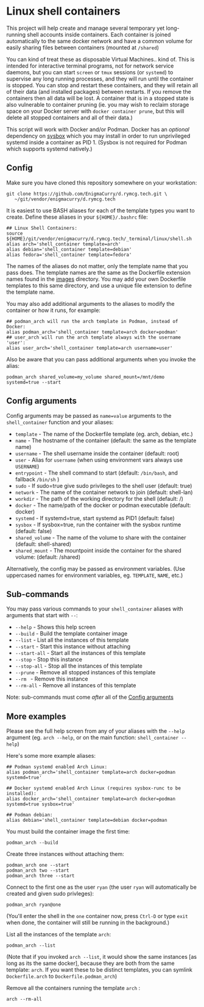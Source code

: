 # Linux shell containers

This project will help create and manage several temporary yet long-running
shell accounts inside containers. Each container is joined automatically to the
same docker network and have a common volume for easily sharing files between
containers (mounted at `/shared`)

You can kind of treat these as disposable Virtual Machines.. kind of. This is
intended for interactive terminal programs, not for network service daemons, but
you can start `screen` or `tmux` sessions (or `systemd`) to supervise any long
running processes, and they will run until the container is stopped. You can
stop and restart these containers, and they will retain all of their data (and
installed packages) between restarts. If you remove the containers then all data
will be lost. A container that is in a stopped state is also vulnerable to
container pruning (ie. you may wish to reclaim storage space on your Docker
server with `docker container prune`, but this will delete all stopped
containers and all of their data.)

This script will work with Docker and/or Podman. Docker has an *optional*
dependency on [sysbox](https://github.com/nestybox/sysbox) which you may install
in order to run unprivileged systemd inside a container as PID 1. (Sysbox is not
required for Podman which supports systemd natively.)

## Config

Make sure you have cloned this repository somewhere on your workstation:

```
git clone https://github.com/EnigmaCurry/d.rymcg.tech.git \
   ~/git/vendor/enigmacurry/d.rymcg.tech
```

It is easiest to use BASH aliases for each of the template types you want to
create. Define these aliases in your `${HOME}/.bashrc` file:

```
## Linux Shell Containers:
source ${HOME}/git/vendor/enigmacurry/d.rymcg.tech/_terminal/linux/shell.sh
alias arch='shell_container template=arch'
alias debian='shell_container template=debian'
alias fedora='shell_container template=fedora'
```

The names of the aliases do not matter, only the template name that you pass
does. The template names are the same as the Dockerfile extension names found in
the [images](images) directory. You may add your own Dockerfile templates to
this same directory, and use a unique file extension to define the template
name.

You may also add additional arguments to the aliases to modify the container or
how it runs, for example:

```
## podman_arch will run the arch template in Podman, instead of Docker:
alias podman_arch='shell_container template=arch docker=podman'
## user_arch will run the arch template always with the username 'user':
alias user_arch='shell_container template=arch username=user'
```

Also be aware that you can pass additional arguments when you invoke the alias:

```
podman_arch shared_volume=my_volume shared_mount=/mnt/demo systemd=true --start
```

## Config arguments

Config arguments may be passed as `name=value` arguments to the
`shell_container` function and your aliases:

 * `template` - The name of the Dockerfile template (eg. arch, debian, etc.)
 * `name` - The hostname of the container (default: the same as the template name)
 * `username` - The shell username inside the container (default: root)
 * `user` - Alias for `username` (when using environment vars always use `USERNAME`)
 * `entrypoint` - The shell command to start (default: `/bin/bash`, and fallback
   `/bin/sh` )
 * `sudo` - If sudo=true give sudo privileges to the shell user (default: true)
 * `network` - The name of the container network to join (default: shell-lan)
 * `workdir` - The path of the working directory for the shell (default: /)
 * `docker` - The name/path of the docker or podman executable (default: docker)
 * `systemd` - If systemd=true, start systemd as PID1 (default: false)
 * `sysbox` - If sysbox=true, run the container with the sysbox runtime (default: false)
 * `shared_volume` - The name of the volume to share with the container (default: shell-shared)
 * `shared_mount` - The mountpoint inside the container for the shared volume: (default: /shared)

Alternatively, the config may be passed as environment variables. (Use
uppercased names for environment variables, eg. `TEMPLATE`, `NAME`, etc.)

## Sub-commands

You may pass various commands to your `shell_container` aliases with arguments
that start with `--`:

 * `--help` - Shows this help screen
 * `--build` - Build the template container image
 * `--list` - List all the instances of this template
 * `--start` - Start this instance without attaching
 * `--start-all` - Start all the instances of this template
 * `--stop` - Stop this instance
 * `--stop-all` - Stop all the instances of this template
 * `--prune` - Remove all stopped instances of this template
 * `--rm ` - Remove this instance
 * `--rm-all` - Remove all instances of this template

Note: sub-commands must come *after* all of the [Config arguments](#config-arguments)

## More examples

Please see the full help screen from any of your aliases with the `--help`
argument (eg. `arch --help`, or on the main function: `shell_container --help`)

Here's some more example aliases:

```
## Podman systemd enabled Arch Linux:
alias podman_arch='shell_container template=arch docker=podman systemd=true'

## Docker systemd enabled Arch Linux (requires sysbox-runc to be installed):
alias docker_arch='shell_container template=arch docker=podman systemd=true sysbox=true'

## Podman debian:
alias debian='shell_container template=debian docker=podman
```

You must build the container image the first time:
```
podman_arch --build
```

Create three instances without attaching them:

```
podman_arch one --start
podman_arch two --start
podman_arch three --start
```

Connect to the first one as the user `ryan` (the user `ryan` will automatically
be created and given sudo privleges):

```
podman_arch ryan@one
```

(You'll enter the shell in the `one` container now, press `Ctrl-D` or type
`exit` when done, the container will still be running in the background.)

List all the instances of the template `arch`:

```
podman_arch --list
```

(Note that if you invoked `arch --list`, it would show the same instances [as
long as its the same docker], because they are both from the same template:
`arch`. If you want these to be distinct templates, you can symlink
`Dockerfile.arch` to `Dockerfile.podman_arch`)

Remove all the containers running the template `arch` :

```
arch --rm-all
```

